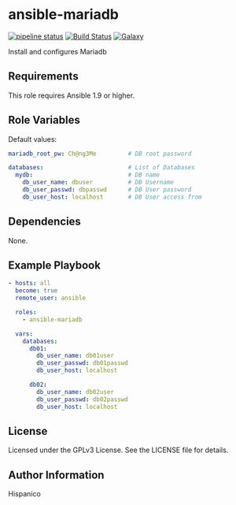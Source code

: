 ansible-mariadb
=========
[![pipeline status](https://gitlab.ninux.org/hispanico/ansible-mariadb/badges/master/pipeline.svg)](https://gitlab.ninux.org/hispanico/ansible-mariadb/commits/master)
[![Build Status](https://img.shields.io/travis/hispanico/ansible-mariadb.svg?style=flat-square)](https://travis-ci.org/hispanico/ansible-mariadb)
[![Galaxy](https://img.shields.io/badge/galaxy-hispanico.mariasb-blue.svg?style=flat-square)](https://galaxy.ansible.com/hispanico/mariadb/)

Install and configures Mariadb

Requirements
------------

This role requires Ansible 1.9 or higher.

Role Variables
--------------

Default values:

```yaml
mariadb_root_pw: Ch@ng3Me         # DB root password

databases:                        # List of Databases
  mydb:                           # DB name
    db_user_name: dbuser          # DB Username
    db_user_passwd: dbpasswd      # DB User password
    db_user_host: localhost       # DB User access from
```

Dependencies
------------

None.

Example Playbook
----------------

```yaml
- hosts: all
  become: true
  remote_user: ansible

  roles:
    - ansible-mariadb

  vars:
    databases:                        
      db01:             
        db_user_name: db01user
        db_user_passwd: db01passwd
        db_user_host: localhost

      db02:             
        db_user_name: db02user
        db_user_passwd: db02passwd
        db_user_host: localhost     

```

License
-------

Licensed under the GPLv3 License. See the LICENSE file for details.

Author Information
------------------

Hispanico
